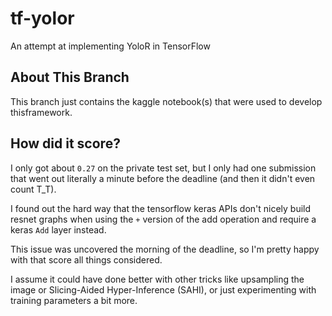 # tf-yolor
An attempt at implementing YoloR in TensorFlow

## About This Branch

This branch just contains the kaggle notebook(s) that were used to develop thisframework.

## How did it score?

I only got about `0.27` on the private test set, but I only had one submission that went out literally a minute before the deadline (and then it didn't even count T_T).

I found out the hard way that the tensorflow keras APIs don't nicely build resnet graphs when using the `+` version of the add operation and require a keras `Add` layer instead.

This issue was uncovered the morning of the deadline, so I'm pretty happy with that score all things considered.

I assume it could have done better with other tricks like upsampling the image or Slicing-Aided Hyper-Inference (SAHI), or just experimenting with training parameters a bit more.

